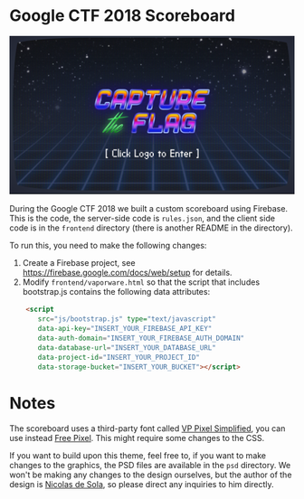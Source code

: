 # Google CTF 2018 Scoreboard

![Google CTF 2018 Screenshot](frontend/images/screenshot.png)

During the Google CTF 2018 we built a custom scoreboard using Firebase. This is the code, the server-side code is `rules.json`, and the client side code is in the `frontend` directory (there is another README in the directory).

To run this, you need to make the following changes:
 1. Create a Firebase project, see https://firebase.google.com/docs/web/setup for details.
 1. Modify `frontend/vaporware.html` so that the script that includes bootstrap.js contains the following data attributes:
 ```html
     <script
        src="js/bootstrap.js" type="text/javascript"
        data-api-key="INSERT_YOUR_FIREBASE_API_KEY"
        data-auth-domain="INSERT_YOUR_FIREBASE_AUTH_DOMAIN"
        data-database-url="INSERT_YOUR_DATABASE_URL"
        data-project-id="INSERT_YOUR_PROJECT_ID"
        data-storage-bucket="INSERT_YOUR_BUCKET"></script>
 ```
 

# Notes
The scoreboard uses a third-party font called [VP Pixel Simplified](https://www.fonts.com/font/vp-type/vp-pixel/simplified), you can use instead [Free Pixel](https://www.dafont.com/free-pixel.font). This might require some changes to the CSS.

If you want to build upon this theme, feel free to, if you want to make changes to the graphics, the PSD files are available in the `psd` directory. We won't be making any changes to the design ourselves, but the author of the design is [Nicolas de Sola](https://www.behance.net/NicodeSola), so please direct any inquiries to him directly.

